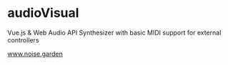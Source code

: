 # audioVisual

Vue.js & Web Audio API Synthesizer with basic MIDI support for external controllers

www.noise.garden

